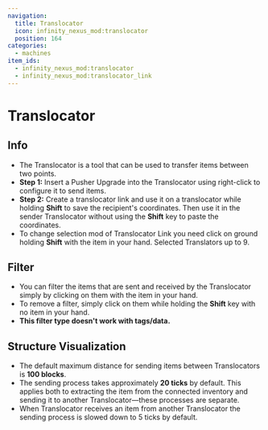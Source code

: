```yaml
---
navigation:
  title: Translocator
  icon: infinity_nexus_mod:translocator
  position: 164
categories:
  - machines
item_ids:
  - infinity_nexus_mod:translocator
  - infinity_nexus_mod:translocator_link
---
```


# Translocator

## Info
- The Translocator is a tool that can be used to transfer items between two points.
- **Step 1:** Insert a Pusher Upgrade <ItemImage id="infinity_nexus_core:pusher_upgrade" /> into the Translocator using right-click to configure it to send items.
- **Step 2:** Create a translocator link <ItemImage id="infinity_nexus_mod:translocator_link" /> and use it on a translocator while holding **Shift** to save the recipient's coordinates. Then use it in the sender Translocator without using the **Shift** key to paste the coordinates.
- To change selection mod of Translocator Link you need click on ground holding **Shift** with the item in your hand. Selected Translators up to 9.

## Filter
- You can filter the items that are sent and received by the Translocator simply by clicking on them with the item in your hand.
- To remove a filter, simply click on them while holding the **Shift** key with no item in your hand.
- **This filter type doesn't work with tags/data.**


<RecipeFor id="infinity_nexus_mod:translocator" />
<RecipeFor id="infinity_nexus_mod:translocator_link" />
<RecipeFor id="infinity_nexus_core:pusher_upgrade" />

## Structure Visualization

- The default maximum distance for sending items between Translocators is **100 blocks**.
- The sending process takes approximately **20 ticks** by default. This applies both to extracting the item from the connected inventory and sending it to another Translocator—these processes are separate.
- When Translocator receives an item from another Translocator the sending process is slowed down to 5 ticks by default.

<GameScene zoom="2">
  <ImportStructure src="structures/translocator_setup.nbt" />
</GameScene>
